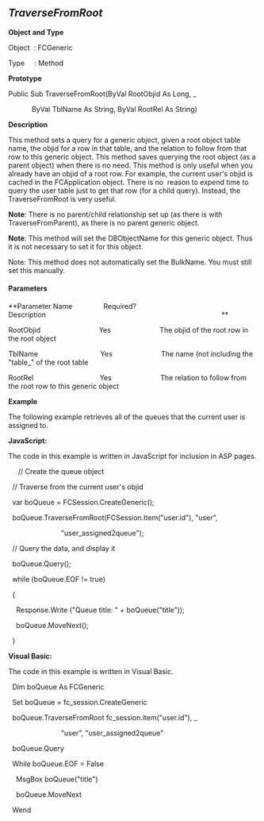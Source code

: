 _TraverseFromRoot_
------------------

**Object and Type**

Object  : FCGeneric

Type     : Method

**Prototype**

Public Sub TraverseFromRoot(ByVal RootObjid As Long, _

            ByVal TblName As String, ByVal RootRel As String)

**Description**

This method sets a query for a generic object, given a root object table name, the objid for a row in that table, and the relation to follow from that row to this generic object. This method saves querying the root object (as a parent object) when there is no need. This method is only useful when you already have an objid of a root row. For example, the current user's objid is cached in the FCApplication object. There is no  reason to expend time to query the user table just to get that row (for a child query). Instead, the TraverseFromRoot is very useful.

**Note**: There is no parent/child relationship set up (as there is with TraverseFromParent), as there is no parent generic object.

**Note**: This method will set the DBObjectName for this generic object. Thus it is not necessary to set it for this object.

Note: This method does not automatically set the BulkName. You must still set this manually.

#### Parameters
**Parameter Name                Required?             Description                                                                                          **

RootObjid                              Yes                         The objid of the root row in the root object

TblName                                Yes                         The name (not including the "table_" of the root table

RootRel                                  Yes                         The relation to follow from the root row to this generic object

**Example**

The following example retrieves all of the queues that the current user is assigned to.

**JavaScript:**

The code in this example is written in JavaScript for inclusion in ASP pages.

     // Create the queue object

  // Traverse from the current user's objid

  var boQueue = FCSession.CreateGeneric();

  boQueue.TraverseFromRoot(FCSession.Item("user.id"), "user",

                           "user_assigned2queue");

  // Query the data, and display it 

  boQueue.Query();

  while (boQueue.EOF != true)

  {

    Response.Write ("Queue title: " + boQueue("title"));        

    boQueue.MoveNext();

  }

**Visual Basic:**

The code in this example is written in Visual Basic.

  Dim boQueue As FCGeneric

  Set boQueue = fc_session.CreateGeneric

  boQueue.TraverseFromRoot fc_session.item("user.id"), _

                           "user", "user_assigned2queue"

  boQueue.Query

  While boQueue.EOF = False

    MsgBox boQueue("title")

    boQueue.MoveNext

  Wend